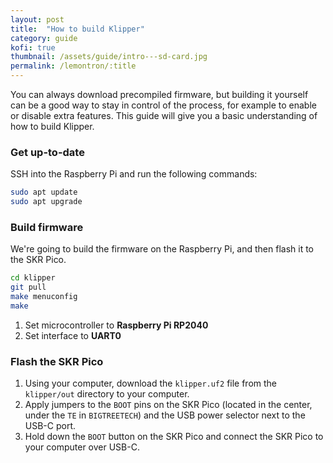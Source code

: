 ```yaml
---
layout: post
title:  "How to build Klipper"
category: guide
kofi: true
thumbnail: /assets/guide/intro---sd-card.jpg
permalink: /lemontron/:title
---
```


You can always download precompiled firmware, but building it yourself can be a good way to stay in control of the
process, for example to enable or disable extra features. This guide will give you a basic understanding of how to build
Klipper.

### Get up-to-date

SSH into the Raspberry Pi and run the following commands:

```bash
sudo apt update
sudo apt upgrade
```

### Build firmware

We're going to build the firmware on the Raspberry Pi, and then flash it to the SKR Pico.

```bash
cd klipper
git pull
make menuconfig
make
```

1. Set microcontroller to **Raspberry Pi RP2040**
2. Set interface to **UART0**

### Flash the SKR Pico

1. Using your computer, download the `klipper.uf2` file from the `klipper/out` directory to your computer.
2. Apply jumpers to the `BOOT` pins on the SKR Pico (located in the center, under the `TE` in `BIGTREETECH`) and the USB
   power selector next to the USB-C port.
3. Hold down the `BOOT` button on the SKR Pico and connect the SKR Pico to your computer over USB-C.